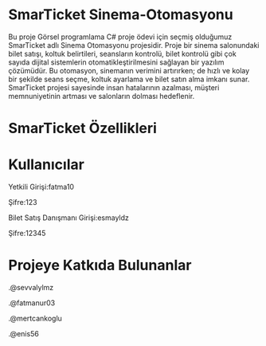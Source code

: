 # SmarTicket Sinema-Otomasyonu
Bu proje Görsel programlama C# proje ödevi için seçmiş olduğumuz SmarTicket adlı Sinema Otomasyonu projesidir. Proje bir sinema salonundaki bilet satışı, koltuk belirtileri, seansların kontrolü, bilet kontrolü  gibi çok sayıda dijital sistemlerin otomatikleştirilmesini sağlayan bir yazılım çözümüdür. Bu otomasyon, sinemanın verimini artırırken; de hızlı ve kolay bir şekilde seans seçme, koltuk ayarlama ve bilet satın alma imkanı sunar. SmarTicket projesi sayesinde insan hatalarının azalması, müşteri memnuniyetinin artması ve salonların dolması hedeflenir.
# SmarTicket Özellikleri


# Kullanıcılar
Yetkili Girişi:fatma10

Şifre:123

Bilet Satış Danışmanı Girişi:esmayldz

Şifre:12345

# Projeye Katkıda Bulunanlar
.@sevvalylmz 

.@fatmanur03 

.@mertcankoglu 

.@enis56
